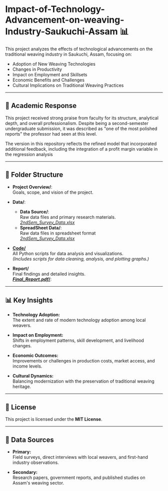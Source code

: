 # Impact-of-Technology-Advancement-on-weaving-Industry-Saukuchi-Assam 📊

This project analyzes the effects of technological advancements on the traditional weaving industry in Saukuchi, Assam, focusing on:

- Adoption of New Weaving Technologies
- Changes in Productivity
- Impact on Employment and Skillsets
- Economic Benefits and Challenges
- Cultural Implications on Traditional Weaving Practices

---

## 📖 Academic Response

This project received strong praise from faculty for its structure, analytical depth, and overall professionalism. Despite being a second-semester undergraduate submission, it was described as "one of the most polished reports" the professor had seen at this level.

The version in this repository reflects the refined model that incorporated additional feedback, including the integration of a profit margin variable in the regression analysis

---

## 📁 Folder Structure

- **Project Overview/**:  
  Goals, scope, and vision of the project.

- **Data/**:
  - **Data Source/**:  
    Raw data files and primary research materials.  
  [_2ndSem_Survey_Data.xlsx_](https://github.com/ahmedmujtaba24/Impact-of-Technology-Advancement-on-weaving-Industry-Saukuchi-Assam-/blob/main/2ndSem_survey_data.xlsx)
  - **SpreadSheet Data/**:  
  Raw data files in spreadsheet format  
[_2ndSem_Survey_Data.xlsx_](https://github.com/ahmedmujtaba24/Impact-of-Technology-Advancement-on-weaving-Industry-Saukuchi-Assam-/blob/main/2ndSem_survey_data.xlsx)


- [**Code/**](https://github.com/ahmedmujtaba24/Impact-of-Technology-Advancement-on-weaving-Industry-Saukuchi-Assam-/tree/main/Code)  
  All Python scripts for data analysis and visualizations.  
  _(Includes scripts for data cleaning, analysis, and plotting graphs.)_


- **Report/**  
  Final findings and detailed insights.  
  [**_Final_Report.pdf_/**](https://drive.google.com/file/d/1a7Xn7GFLmsGsm47bxJyqbhTGnWJKKNtc/view?usp=drive_link):  


---

## 📊 Key Insights

- **Technology Adoption:**  
  The extent and rate of modern technology adoption among local weavers.

- **Impact on Employment:**  
  Shifts in employment patterns, skill development, and livelihood changes.

- **Economic Outcomes:**  
  Improvements or challenges in production costs, market access, and income levels.

- **Cultural Dynamics:**  
  Balancing modernization with the preservation of traditional weaving heritage.

---

## 📜 License

This project is licensed under the **MIT License**.

---

## 🔗 Data Sources

- **Primary:**  
  Field surveys, direct interviews with local weavers, and first-hand industry observations.

- **Secondary:**  
  Research papers, government reports, and published studies on Assam's weaving sector.

